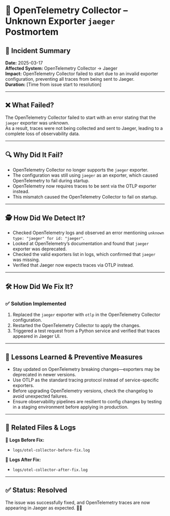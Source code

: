 # 🚨 OpenTelemetry Collector – Unknown Exporter `jaeger` Postmortem  

## 📌 Incident Summary  
**Date:** 2025-03-17  
**Affected System:** OpenTelemetry Collector → Jaeger  
**Impact:** OpenTelemetry Collector failed to start due to an invalid exporter configuration, preventing all traces from being sent to Jaeger.  
**Duration:** [Time from issue start to resolution]  

---

## ❌ What Failed?  
The OpenTelemetry Collector failed to start with an error stating that the `jaeger` exporter was unknown.  
As a result, traces were not being collected and sent to Jaeger, leading to a complete loss of observability data.

---

## 🔍 Why Did It Fail?  
- OpenTelemetry Collector no longer supports the `jaeger` exporter.  
- The configuration was still using `jaeger` as an exporter, which caused OpenTelemetry to fail during startup.  
- OpenTelemetry now requires traces to be sent via the OTLP exporter instead.  
- This mismatch caused the OpenTelemetry Collector to fail on startup.  

---

## 🕵️ How Did We Detect It?  
- Checked OpenTelemetry logs and observed an error mentioning `unknown type: "jaeger" for id: "jaeger"`.  
- Looked at OpenTelemetry’s documentation and found that `jaeger` exporter was deprecated.  
- Checked the valid exporters list in logs, which confirmed that `jaeger` was missing.  
- Verified that Jaeger now expects traces via OTLP instead.  

---

## 🛠 How Did We Fix It?  
### ✅ Solution Implemented  
1. Replaced the `jaeger` exporter with `otlp` in the OpenTelemetry Collector configuration.  
2. Restarted the OpenTelemetry Collector to apply the changes.  
3. Triggered a test request from a Python service and verified that traces appeared in Jaeger UI.  

---

## 🎯 Lessons Learned & Preventive Measures  
- Stay updated on OpenTelemetry breaking changes—exporters may be deprecated in newer versions.  
- Use OTLP as the standard tracing protocol instead of service-specific exporters.  
- Before upgrading OpenTelemetry versions, check the changelog to avoid unexpected failures.  
- Ensure observability pipelines are resilient to config changes by testing in a staging environment before applying in production.  

---

## 📂 Related Files & Logs  
📌 **Logs Before Fix:**  
- `logs/otel-collector-before-fix.log`  

📌 **Logs After Fix:**  
- `logs/otel-collector-after-fix.log`  

---

## ✅ Status: Resolved  
The issue was successfully fixed, and OpenTelemetry traces are now appearing in Jaeger as expected. 🎯🚀  